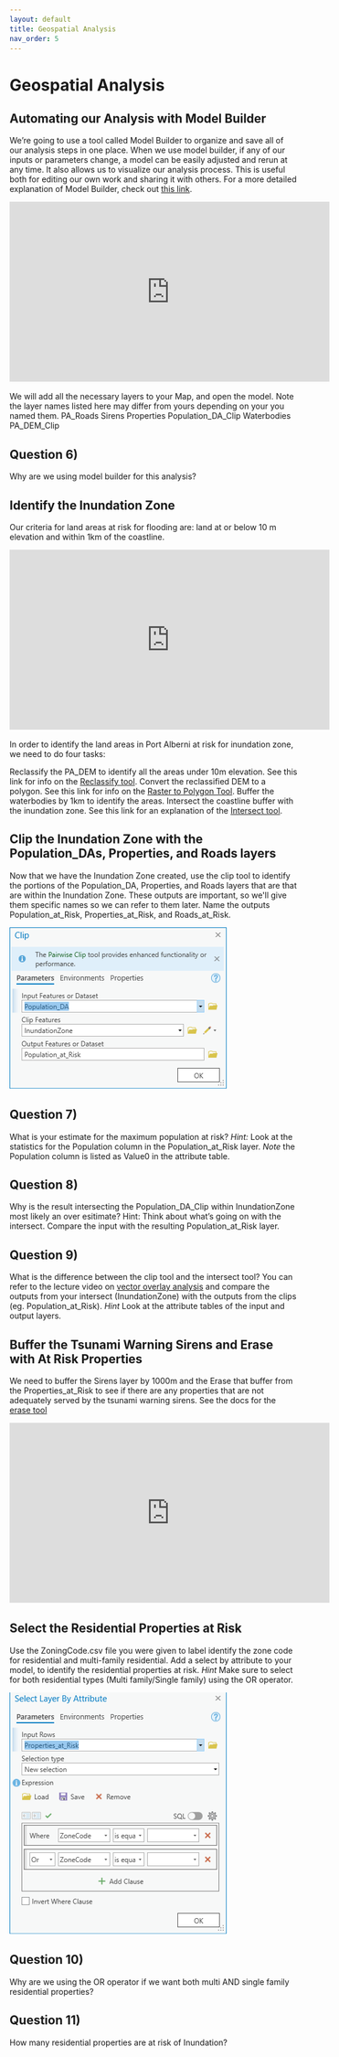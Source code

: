 ```yaml
---
layout: default
title: Geospatial Analysis
nav_order: 5
---
```


# Geospatial Analysis

## Automating our Analysis with Model Builder
We’re going to use a tool called Model Builder to organize and save all of our analysis steps in one place.  When we use model builder, if any of our inputs or parameters change, a model can be easily adjusted and rerun at any time.  It also allows us to visualize our analysis process.  This is useful both for editing our own work and sharing it with others.  For a more detailed explanation of Model Builder, check out [this link](https://pro.arcgis.com/en/pro-app/latest/help/analysis/geoprocessing/modelbuilder/modelbuilder-quick-tour.htm).

<iframe width="560" height="315" src="https://www.youtube.com/embed/EieOCReT640" title="YouTube video player" frameborder="0" allow="accelerometer; autoplay; clipboard-write; encrypted-media; gyroscope; picture-in-picture" allowfullscreen></iframe>
 
We will add all the necessary layers to your Map, and open the model.  Note the layer names listed here may differ from yours depending on your you named them.
    PA_Roads
    Sirens
    Properties
    Population_DA_Clip
    Waterbodies
    PA_DEM_Clip

## Question 6)
Why are we using model builder for this analysis?

## Identify the Inundation Zone

Our criteria for land areas at risk for flooding are: land at or below 10 m elevation and within 1km of the coastline.

<iframe width="560" height="315" src="https://www.youtube.com/embed/IcK349lACUM" title="YouTube video player" frameborder="0" allow="accelerometer; autoplay; clipboard-write; encrypted-media; gyroscope; picture-in-picture" allowfullscreen></iframe>

In order to identify the land areas in Port Alberni at risk for inundation zone, we need to do four tasks:

Reclassify the PA_DEM to identify all the areas under 10m elevation. See this link for info on the [Reclassify tool](https://pro.arcgis.com/en/pro-app/latest/tool-reference/spatial-analyst/reclassify.htm).
Convert the reclassified DEM to a polygon. See this link for info on the [Raster to Polygon Tool](https://pro.arcgis.com/en/pro-app/latest/tool-reference/conversion/raster-to-polygon.htm).
Buffer the waterbodies by 1km to identify the areas.
Intersect the coastline buffer with the inundation zone. See this link for an explanation of the [Intersect tool](https://pro.arcgis.com/en/pro-app/latest/tool-reference/analysis/intersect.htm).

## Clip the Inundation Zone with the Population_DAs, Properties, and Roads layers

Now that we have the Inundation Zone created, use the clip tool to identify the portions of the Population_DA, Properties, and Roads layers that are that are within the Inundation Zone.  These outputs are important, so we'll give them specific names so we can refer to them later.  Name the outputs Population_at_Risk, Properties_at_Risk, and Roads_at_Risk.

<img src="Clip.png" alt="hi" class="inline"/>

## Question 7)
What is your estimate for the maximum population at risk? *Hint:* Look at the statistics for the Population column in the Population_at_Risk layer.  *Note* the Population column is listed as Value0 in the attribute table.
<!--Me: 15,904 -->
<!--Avinash: 15149 -->
<!--Tin: 12,767 -->

## Question 8)
Why is the result intersecting the Population_DA_Clip within InundationZone most likely an over esitimate?  Hint: Think about what’s going on with the intersect.  Compare the input with the resulting Population_at_Risk layer. 

## Question 9)
What is the difference between the clip tool and the intersect tool?  You can refer to the lecture video on [vector overlay analysis](https://www.youtube.com/watch?v=jkjVX97Xtcc) and compare the outputs from your intersect (InundationZone) with the outputs from the clips (eg. Population_at_Risk).  *Hint* Look at the attribute tables of the input and output layers.

## Buffer the Tsunami Warning Sirens and Erase with At Risk Properties

We need to buffer the Sirens layer by 1000m and the Erase that buffer from the Properties_at_Risk to see if there are any properties that are not adequately served by the tsunami warning sirens.  See the docs for the [erase tool](https://pro.arcgis.com/en/pro-app/latest/tool-reference/analysis/erase.htm)

<iframe width="560" height="315" src="https://www.youtube.com/embed/af2Re9qoVCg" title="YouTube video player" frameborder="0" allow="accelerometer; autoplay; clipboard-write; encrypted-media; gyroscope; picture-in-picture" allowfullscreen></iframe>

## Select the Residential Properties at Risk

Use the ZoningCode.csv file you were given to label identify the zone code for residential and multi-family residential.  Add a select by attribute to your model, to identify the residential properties at risk.  *Hint* Make sure to select for both residential types (Multi family/Single family) using the OR operator.

<img src="Selection.png" alt="hi" class="inline"/>

## Question 10)
Why are we using the OR operator if we want both multi AND single family residential properties?

## Question 11)
How many residential properties are at risk of Inundation?
<!--Me: 699 -->
<!--Tin: 696  -->
<!--Avinash: 673 (zone 2) -->